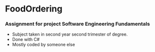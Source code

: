 # FoodOrdering

### Assignment for project Software Engineering Fundamentals

- Subject taken in second year second trimester of degree.
- Done with C#
- Mostly coded by someone else
